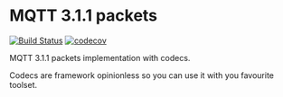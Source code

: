 # MQTT 3.1.1 packets

[![Build Status](https://travis-ci.com/telemq/mqtt-codec.svg?branch=master)](https://travis-ci.com/telemq/mqtt-codec) [![codecov](https://codecov.io/gh/telemq/mqtt-codec/branch/master/graph/badge.svg)](https://codecov.io/gh/telemq/mqtt-codec)

MQTT 3.1.1 packets implementation with codecs.

Codecs are framework opinionless so you can use it with you favourite toolset.
